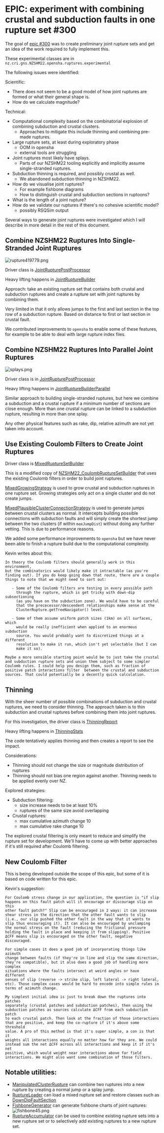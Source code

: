 # EPIC: experiment with combining crustal and subduction faults in one rupture set #300

The goal of [epic #300](https://github.com/GNS-Science/nzshm-opensha/issues/300) was to create preliminary joint rupture sets and get an idea of the work required to fully implement this. 

These experimental classes are in `nz.cri.gns.NZSHM22.opensha.ruptures.experimental`

The following issues were identified:

Scientific:
- There does not seem to be a good model of how joint ruptures are formed or what their general shape is.
- How do we calculate magnitude?

Technical:

- Computational complexity based on the combinatorial explosion of combining subduction and crustal clusters.
    - Approaches to mitigate this include thinning and combining pre-made ruptures.
- Large rupture sets, at least during exploratory phase
    - OOM in opensha
    - external tools are struggling
- Joint ruptures most likely have splays. 
    - Parts of our NZSHM22 tooling explicitly and implicitly assume single-stranded ruptures.
- Subduction thinning is required, and possibly crustal as well.
    - We abandoned subduction thinning in NZSHM22.
- How do we visualise joint ruptures?
    - For example fishbone diagrams
    - How to distinguish crustal and subduction sections in ruptoons?
- What is the length of a joint rupture?
- How do we validate our ruptures if there's no cohesive scientific model?
    - possibly RSQSim output

Several ways to generate joint ruptures were investigated which I will describe in more detail in the rest of this document.

## Combine NZSHM22 Ruptures Into Single-Stranded Joint Ruptures

![rupture419779.png](rupture419779.png)

Driver class is [JointRupturePostProcessor](..%2F..%2F..%2Fsrc%2Fmain%2Fjava%2Fnz%2Fcri%2Fgns%2FNZSHM22%2Fopensha%2Fruptures%2Fexperimental%2Fjoint%2FJointRupturePostProcessor.java)

Heavy lifting happens in [JointRuptureBuilder](..%2F..%2F..%2Fsrc%2Fmain%2Fjava%2Fnz%2Fcri%2Fgns%2FNZSHM22%2Fopensha%2Fruptures%2Fexperimental%2FJointRuptureBuilder.java)

Approach: take an existing rupture set that contains both crustal and subduction ruptures and create a rupture set with joint ruptures by combining them.

Very limited in that it only allows jumps to the first and last section in the top row of a subduction rupture. Based on distance to first or last section in crustal fault.

We contributed improvements to `opensha` to enable some of these features, for example to be able to deal with large rupture index files.

## Combine NZSHM22 Ruptures Into Parallel Joint Ruptures

![splays.png](splays.png)

Driver class is in [JointRupturePostProcessor](..%2F..%2F..%2Fsrc%2Fmain%2Fjava%2Fnz%2Fcri%2Fgns%2FNZSHM22%2Fopensha%2Fruptures%2Fexperimental%2Fjoint%2FJointRupturePostProcessor.java)

Heavy lifting happens in [JointRuptureBuilderParallel](..%2F..%2F..%2Fsrc%2Fmain%2Fjava%2Fnz%2Fcri%2Fgns%2FNZSHM22%2Fopensha%2Fruptures%2Fexperimental%2FJointRuptureBuilderParallel.java)

Similar approach to building single-stranded ruptures, but here we combine a subduction and a crustal rupture if a minimum number of sections are close enough. More than one crustal rupture can be linked to a subduction rupture, resulting in more than one splay.

Any other physical features such as rake, dip, relative azimuth are not yet taken into account.

## Use Existing Coulomb Filters to Create Joint Ruptures

Driver class is [MixedRuptureSetBuilder](..%2F..%2F..%2Fsrc%2Fmain%2Fjava%2Fnz%2Fcri%2Fgns%2FNZSHM22%2Fopensha%2Fruptures%2Fexperimental%2FMixedRuptureSetBuilder.java)

This is a modified copy of [NZSHM22_CoulombRuptureSetBuilder](..%2F..%2F..%2Fsrc%2Fmain%2Fjava%2Fnz%2Fcri%2Fgns%2FNZSHM22%2Fopensha%2Fruptures%2FNZSHM22_CoulombRuptureSetBuilder.java) that uses the existing Coulomb filters in order to build joint ruptures.

[MixedGrowingStrategy](..%2F..%2F..%2Fsrc%2Fmain%2Fjava%2Fnz%2Fcri%2Fgns%2FNZSHM22%2Fopensha%2Fruptures%2Fexperimental%2FMixedGrowingStrategy.java) is used to grow crustal and subduction ruptures in one rupture set. Growing strategies only act on a single cluster and do  not create jumps.

[MixedPlausibleClusterConnectionStrategy](..%2F..%2F..%2Fsrc%2Fmain%2Fjava%2Fnz%2Fcri%2Fgns%2FNZSHM22%2Fopensha%2Fruptures%2Fexperimental%2FMixedPlausibleClusterConnectionStrategy.java) is used to generate jumps between crustal clusters as normal. It intercepts building possible connections with subduction faults and will simply create the shortest jump between the two clusters (if within `maxJumpDist`) without doing any further vetting. This is due to performance reasons.

We added some performance improvements to `opensha` but we have never been able to finish a rupture build due to the computational complexity.

Kevin writes about this:

```
In theory the Coulomb filters should generally work in this environment,
but the combinatorics would likely make it intractable (as you're
finding out). If you do keep going down that route, there are a couple
things to note that we might need to sort out:

   - Some of the Coulomb filters are testing in every possible path
     through the rupture, which is get tricky with down-dip subsectioning
     (as you have on the subduction zone). We would have to be careful
     that the prececessor/descendent relationships make sense at the
     ClusterRupture.getTreeNavigator() level.

   - Some of them assume uniform patch sizes (1km) on all surfaces, which
     would be really inefficient when applied to an enormous subduction
     source. You would probably want to discretized things at a different
     resolution to make it run, which isn't yet selectable (but I can
     make it so).

Maybe a more sensible starting point would be to just take the crustal
and subduction rupture sets and union them subject to some simpler
Coulomb rules. I could help you design them, such as fraction of
positive patch interactions filter  between the crustal and subduction
sources. That could potentially be a decently quick calculation.
```

## Thinning

With the sheer number of possible combinations of subduction and crustal ruptures, we need to consider thinning. The approach taken is to thin subduction and crustal ruptures before combining them into joint ruptures.

For this investigation, the driver class is [ThinningReport](..%2F..%2F..%2Fsrc%2Fmain%2Fjava%2Fnz%2Fcri%2Fgns%2FNZSHM22%2Fopensha%2Fruptures%2Fexperimental%2Freports%2FThinningReport.java)

Heavy lifting happens in [ThinningStats](..%2F..%2F..%2Fsrc%2Fmain%2Fjava%2Fnz%2Fcri%2Fgns%2FNZSHM22%2Fopensha%2Fruptures%2Fexperimental%2Freports%2FThinningStats.java)

The code tentatively applies thinning and then creates a report to see the impact.

Considerations:
- Thinning should not change the size or magnitude distribution of ruptures
- Thinning should not bias one region against another. Thinning needs to be applied evenly over NZ.

Explored strategies:

- Subduction filtering:
    - size increase needs to be at least 10%
    - ruptures of the same size avoid overlapping
- Crustal ruptures:
    - max cumulative azimuth change 10
    - max cumulative rake change 10

The explored crustal filtering is only meant to reduce and simplify the rupture set for development. We'll have to come up with better approaches if it's still required after Coulomb filtering.


## New Coulomb Filter

This is being developed outside the scope of this epic, but some of it is based on code written for this epic.

Kevin's suggestion:

```
For Coulomb stress change in our application, the question is "if slip
happens on this fault patch will it encourage or discourage slip on this
other fault patch?" Slip can be encouraged in 2 ways: it can increase
shear stress in the direction that the other fault wants to slip
(i.e., our slip pushed the other fault in the way that it wants to
slip thus encouraging it). It can also be encouraged by unclamping
the normal stress on the fault (reducing the frictional pressure
holding the fault in place and keeping it from slipping). Positive
ΔCFF means slip is encouraged on the other fault, negative discouraged.

For simple cases it does a good job of incorporating things like azimuth
change between faults (if they're in line and slip the same direction,
they're compatible), but it also does a good job of handling more complex
situations where the faults intersect at weird angles or have different
senses of slip (reverse -> strike slip, left lateral -> right lateral,
etc). Those complex cases would be hard to encode into simple rules in
terms of azimuth change.

My simplest initial idea is just to break down the ruptures into patches
separately (crustal patches and subduction patches), then using the
subduction patches as sources calculate ΔCFF from each subduction patch
to each crustal patch. Then look at the fraction of those interactions
that are positive, and keep the co-rupture if it's above some threshold
value. A pro of this method is that it's super simple, a con is that it
weights all interactions equally no matter how far they are. We could
instead sum the net ΔCFF across all interactions and keep it if it's net
positive, which would weight near interactions above far field
interactions. We might also want some combination of those filters.
```

## Notable utilities:

- [ManipulatedClusterRupture](..%2F..%2F..%2Fsrc%2Fmain%2Fjava%2Fnz%2Fcri%2Fgns%2FNZSHM22%2Fopensha%2Fruptures%2Fexperimental%2Fjoint%2FManipulatedClusterRupture.java) can combine two ruptures into a new rupture by creating a normal jump or a splay jump.
- [RuptureLoader](..%2F..%2F..%2Fsrc%2Fmain%2Fjava%2Fnz%2Fcri%2Fgns%2FNZSHM22%2Fopensha%2Fruptures%2Fexperimental%2Fjoint%2FRuptureLoader.java) can load a mixed rupture set and restore classes such as [DownDipFaultSection](..%2F..%2F..%2Fsrc%2Fmain%2Fjava%2Fnz%2Fcri%2Fgns%2FNZSHM22%2Fopensha%2Fruptures%2FDownDipFaultSection.java)
- [FishboneGenerator](..%2F..%2F..%2Fsrc%2Fmain%2Fjava%2Fnz%2Fcri%2Fgns%2FNZSHM22%2Fopensha%2Fruptures%2Fexperimental%2FFishboneGenerator.java) can generate fishbone charts of joint ruptures:
  ![fishbone45.png](fishbone45.png)
- [RuptureAccumulator](..%2F..%2F..%2Fsrc%2Fmain%2Fjava%2Fnz%2Fcri%2Fgns%2FNZSHM22%2Fopensha%2Fruptures%2Fexperimental%2FRuptureAccumulator.java) can be used to combine existing rupture sets into a new rupture set or to selectively add existing ruptures to a new rupture set.


